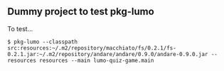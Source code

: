 ## Dummy project to test pkg-lumo

To test...

```
$ pkg-lumo --classpath src:resources:~/.m2/repository/macchiato/fs/0.2.1/fs-0.2.1.jar:~/.m2/repository/andare/andare/0.9.0/andare-0.9.0.jar --resources resources --main lumo-quiz-game.main
```

